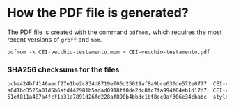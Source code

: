 # How the PDF file is generated?
The PDF file is created with the command `pdfmom,` which requires the most recent versions of `groff` and `mom`.

```shell
pdfmom -k CEI-vecchio-testamento.mom > CEI-vecchio-testamento.pdf
```

### SHA256 checksums for the files
```txt
bcba424bf4146aecf27e1be2c834d8719ef06d25029af8a9bce630de572e0777  CEI-vecchio-testamento.mom
a6d1bc3525a01d5b6afd442981b5adad0918ff0de2dc8fc7fa994f64eb1d17d7  CEI-vecchio-testamento.pdf
51ef811a487a4fcf1a31a7891d26fd228af890b4bbdc1bf8ec0af306e34cbabc  stylesheet.mom
```
